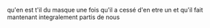 qu'en est t'il du masque une fois qu'il a cessé d'en etre un et qu'il fait mantenant integralement partis de nous
